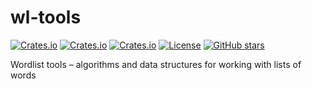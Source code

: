 # wl-tools

[![Crates.io](https://img.shields.io/crates/v/wl-tools?style=flat-square)](https://crates.io/crates/wl-tools)
[![Crates.io](https://img.shields.io/crates/d/wl-tools?style=flat-square)](https://crates.io/crates/wl-tools)
[![Crates.io](https://img.shields.io/docsrs/wl-tools?style=flat-square)](https://docs.rs/wl-tools/latest)
[![License](https://img.shields.io/badge/license-ISC-blue?style=flat-square)](LICENSE)
[![GitHub stars](https://img.shields.io/github/stars/ctsrc/wl-tools?style=social)](https://github.com/ctsrc/wl-tools#start-of-content)

Wordlist tools – algorithms and data structures for working with lists of words
